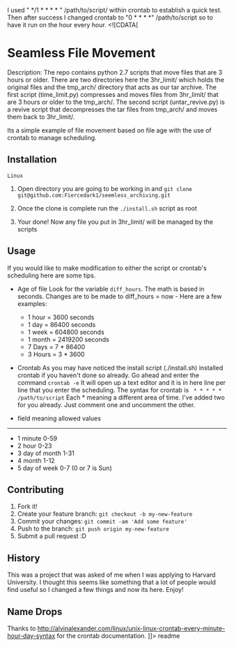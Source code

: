 I used " */1 * * * * " /path/to/script/ within crontab to establish a quick test.
Then after success I changed crontab to "0 * * * *" /path/to/script so to have it run on the hour every hour.
<snippet>
  <content><![CDATA[
# Seamless File Movement
Description: The repo contains python 2.7 scripts that move files that are 3 hours or older. There are two directories here the 3hr_limit/ which holds the original files and the tmp_arch/ directory that acts as our tar archive.
The first script (time_limit.py) compresses and moves files from 3hr_limit/ that are 3 hours or older to the tmp_arch/. The second script (untar_revive.py) is a revive script that decompresses the tar files from tmp_arch/ and moves them back to 3hr_limit/.

Its a simple example of file movement based on file age with the use of crontab to manage scheduling.

## Installation
`Linux`
1. Open directory you are going to be working in and `git clone git@github.com:Fiercedark1/seemless_archiving.git`

2. Once the clone is complete run the `./install.sh` script as root

3. Your done! Now any file you put in 3hr_limit/ will be managed by the scripts

## Usage
If you would like to make modification to either the script or crontab's scheduling here are some tips.

- Age of file
Look for the variable `diff_hours`. The math is based in seconds. Changes are to be made to diff_hours = now - <insert time>
  Here are a few examples:
  - 1 hour  = 3600 seconds
  - 1 day   = 86400 seconds
  - 1 week  = 604800 seconds
  - 1 month = 2419200 seconds
  - 7 Days  = 7 * 86400
  - 3 Hours = 3 * 3600
- Crontab
As you may have noticed the install script (./install.sh) installed crontab if you haven't done so already.
Go ahead and enter the command `crontab -e`
It will open up a text editor and it is in here line per line that you enter the scheduling.
The syntax for crontab is ` * * * * * /path/to/script`
Each * meaning a different area of time. I've added two for you already. Just comment one and uncomment the other.

 - field      meaning       allowed values
 - -------   ------------   ----------------
  -  1      minute         0-59
  -  2      hour           0-23
  -  3      day of month   1-31
  -  4      month          1-12
  -  5      day of week    0-7 (0 or 7 is Sun)

## Contributing
1. Fork it!
2. Create your feature branch: `git checkout -b my-new-feature`
3. Commit your changes: `git commit -am 'Add some feature'`
4. Push to the branch: `git push origin my-new-feature`
5. Submit a pull request :D

## History
  This was a project that was asked of me when I was applying to Harvard University. I thought this seems like something that a lot of people would find useful so I changed a few things and now its here. Enjoy!

## Name Drops
 Thanks to http://alvinalexander.com/linux/unix-linux-crontab-every-minute-hour-day-syntax for the crontab documentation.
]]></content>
  <tabTrigger>readme</tabTrigger>
</snippet>
